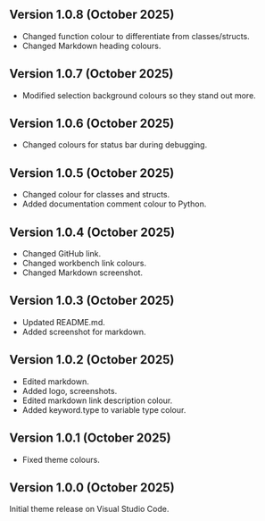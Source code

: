 ## Version 1.0.8 (October 2025)

 - Changed function colour to differentiate from classes/structs.
 - Changed Markdown heading colours.

## Version 1.0.7 (October 2025)

 - Modified selection background colours so they stand out more.

## Version 1.0.6 (October 2025)

 - Changed colours for status bar during debugging.

## Version 1.0.5 (October 2025)

 - Changed colour for classes and structs.
 - Added documentation comment colour to Python.

## Version 1.0.4 (October 2025)

 - Changed GitHub link.
 - Changed workbench link colours.
 - Changed Markdown screenshot.

## Version 1.0.3 (October 2025)

 - Updated README.md.
 - Added screenshot for markdown.

## Version 1.0.2 (October 2025)

 - Edited markdown.
 - Added logo, screenshots.
 - Edited markdown link description colour.
 - Added keyword.type to variable type colour.

## Version 1.0.1 (October 2025)

 - Fixed theme colours.

## Version 1.0.0 (October 2025)

Initial theme release on Visual Studio Code.